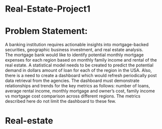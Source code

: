 # Real-Estate-Project1
# Problem Statement:    
A banking institution requires actionable insights into mortgage-backed securities, geographic business investment, and real estate analysis.  
The mortgage bank would like to identify potential monthly mortgage expenses for each region based on monthly family income and rental of the real estate. 
A statistical model needs to be created to predict the potential demand in dollars amount of loan for each of the region in the USA. Also, there is a need to create a dashboard which would refresh periodically post data retrieval from the agencies. 
The dashboard must demonstrate relationships and trends for the key metrics as follows: 
number of loans, average rental income, monthly mortgage and owner’s cost, family income vs mortgage cost comparison across different regions. 
The metrics described here do not limit the dashboard to these few.


# Real-estate
